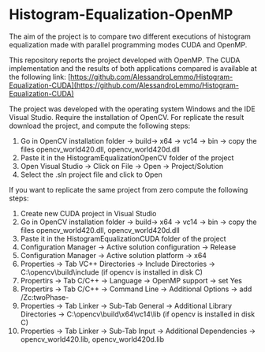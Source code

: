 # Histogram-Equalization-OpenMP

The aim of the project is to compare two different executions of histogram equalization made with parallel programming modes CUDA and OpenMP.

This repository reports the project developed with OpenMP. The CUDA implementation and the results of both applications compared is available at the following link:
[https://github.com/AlessandroLemmo/Histogram-Equalization-CUDA](https://github.com/AlessandroLemmo/Histogram-Equalization-CUDA)

The project was developed with the operating system Windows and the IDE Visual Studio. Require the installation of OpenCV. For replicate the result download the project, and compute the following steps:

1. Go in OpenCV installation folder -> build-> x64 -> vc14 -> bin -> copy the files opencv_world420.dll, opencv_world420d.dll
2. Paste it in the HistogramEqualizationOpenCV folder of the project
3. Open Visual Studio -> Click on File -> Open -> Project/Solution
4. Select the .sln project file and click to Open

If you want to replicate the same project from zero compute the following steps:

1. Create new CUDA project in Visual Studio
2. Go in OpenCV installation folder -> build-> x64 -> vc14 -> bin -> copy the files opencv_world420.dll, opencv_world420d.dll
3. Paste it in the HistogramEqualizationCUDA folder of the project
4. Configuration Manager -> Active solution configuration -> Release
5. Configuration Manager -> Active solution platform -> x64
7. Properties -> Tab VC++ Directories -> Include Directories -> C:\opencv\build\include (if opencv is installed in disk C)
8. Propertirs -> Tab C/C++ -> Language -> OpenMP support -> set Yes
9. Propertirs -> Tab C/C++ -> Command Line -> Additional Options -> add /Zc:twoPhase- 
10. Properties -> Tab Linker -> Sub-Tab General -> Additional Library Directories -> C:\opencv\build\x64\vc14\lib (if opencv is installed in disk C)
11. Properties -> Tab Linker -> Sub-Tab Input -> Additional Dependencies -> opencv_world420.lib, opencv_world420d.lib

